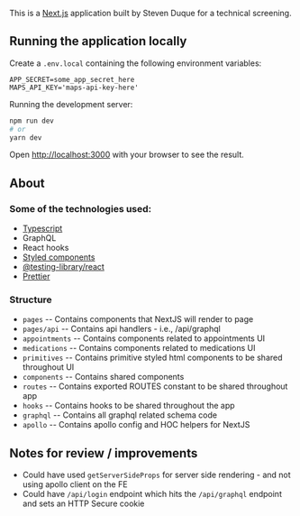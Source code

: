 This is a [Next.js](https://nextjs.org/docs) application built by Steven Duque for a technical screening. 

## Running the application locally

Create a `.env.local` containing the following environment variables:
```
APP_SECRET=some_app_secret_here
MAPS_API_KEY='maps-api-key-here'
```

Running the development server:
```bash
npm run dev
# or
yarn dev
```

Open [http://localhost:3000](http://localhost:3000) with your browser to see the result.

## About

### Some of the technologies used:
- [Typescript](https://www.typescriptlang.org/)
- GraphQL
- React hooks
- [Styled components](https://styled-components.com/)
- [@testing-library/react](https://testing-library.com/docs/react-testing-library/intro)
- [Prettier](https://prettier.io/)

### Structure
- `pages`
-- Contains components that NextJS will render to page
- `pages/api`
-- Contains api handlers - i.e., /api/graphql
- `appointments`
-- Contains components related to appointments UI
- `medications`
-- Contains components related to medications UI
- `primitives`
-- Contains primitive styled html components to be shared throughout UI
- `components`
-- Contains shared components
- `routes`
-- Contains exported ROUTES constant to be shared throughout app
- `hooks`
-- Contains hooks to be shared throughout the app
- `graphql`
-- Contains all graphql related schema code
- `apollo`
-- Contains apollo config and HOC helpers for NextJS

## Notes for review / improvements
- Could have used `getServerSideProps` for server side rendering - and not using apollo client on the FE
- Could have `/api/login` endpoint which hits the `/api/graphql` endpoint and sets an HTTP Secure cookie
